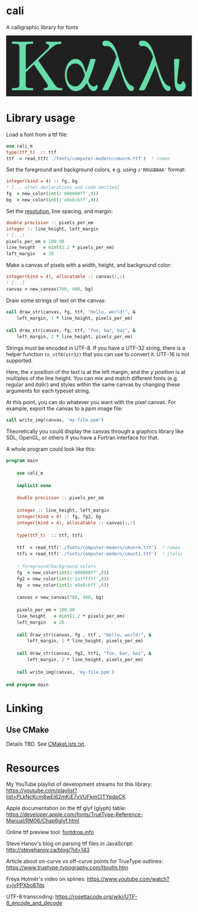 
# cali

A calligraphic library for fonts

![](./doc/kalli.png)

# Library usage

Load a font from a ttf file:
```f90
use cali_m
type(ttf_t)  :: ttf
ttf  = read_ttf('./fonts/computer-modern/cmunrm.ttf')  ! roman
```

Set the foreground and background colors, e.g. using `z'RRGGBBAA'` format:
```f90
integer(kind = 4) :: fg, bg
! [... other declarations and code omitted]
fg  = new_color(int(z'000000ff',8))
bg  = new_color(int(z'e8e6cbff',8))
```

Set the [resolution](https://en.wikipedia.org/wiki/Em_(typography)), line spacing, and margin:
```f90
double precision :: pixels_per_em
integer :: line_height, left_margin
! [...]
pixels_per_em = 100.d0
line_height   = nint(1.2 * pixels_per_em)
left_margin   = 20
```

Make a canvas of pixels with a width, height, and background color:
```f90
integer(kind = 4), allocatable :: canvas(:,:)
! [...]
canvas = new_canvas(700, 400, bg)
```

Draw some strings of text on the canvas:
```f90
call draw_str(canvas, fg, ttf, "Hello, world!", &
	left_margin, 1 * line_height, pixels_per_em)

call draw_str(canvas, fg, ttf, "foo, bar, baz", &
	left_margin, 2 * line_height, pixels_per_em)
```

Strings must be encoded in UTF-8.  If you have a UTF-32 string, there is a helper function `to_utf8(str32)` that you can use to convert it.  UTF-16 is not supported.

Here, the _x_ position of the text is at the left margin, and the _y_ position is at multiples of the line height.  You can mix and match different fonts (e.g. regular and _italic_) and styles within the same canvas by changing these arguments for each typeset string.

At this point, you can do whatever you want with the pixel canvas.  For example, export the canvas to a ppm image file:
```f90
call write_img(canvas, 'my-file.ppm')
```

Theoretically you could display the canvas through a graphics library like SDL, OpenGL, or others if you have a Fortran interface for that.

A whole program could look like this:

```f90
program main

	use cali_m

	implicit none

	double precision :: pixels_per_em

	integer :: line_height, left_margin
	integer(kind = 4) :: fg, fg2, bg
	integer(kind = 4), allocatable :: canvas(:,:)

	type(ttf_t)  :: ttf, ttfi

	ttf  = read_ttf('./fonts/computer-modern/cmunrm.ttf')  ! roman
	ttfi = read_ttf('./fonts/computer-modern/cmunti.ttf')  ! italic

	! foreground/background colors
	fg  = new_color(int(z'000000ff',8))
	fg2 = new_color(int(z'2a7fffff',8))
	bg  = new_color(int(z'e8e6cbff',8))

	canvas = new_canvas(700, 400, bg)

	pixels_per_em = 100.d0
	line_height   = nint(1.2 * pixels_per_em)
	left_margin   = 20

	call draw_str(canvas, fg , ttf , "Hello, world!", &
		left_margin, 1 * line_height, pixels_per_em)

	call draw_str(canvas, fg2, ttfi, "foo, bar, baz", &
		left_margin, 2 * line_height, pixels_per_em)

	call write_img(canvas, 'my-file.ppm')

end program main
```

# Linking

## Use CMake

Details TBD.  See [CMakeLists.txt](CMakeLists.txt).

# Resources

My YouTube playlist of development streams for this library:  https://youtube.com/playlist?list=PLkNcKcm8wEj62mKiE7yVUFkmClTYpdpCK

Apple documentation on the ttf glyf (glyph) table:  https://developer.apple.com/fonts/TrueType-Reference-Manual/RM06/Chap6glyf.html

Online ttf preview tool:  [fontdrop.info](https://www.fontdrop.info)

Steve Hanov's blog on parsing ttf files in JavaScript:  http://stevehanov.ca/blog/?id=143

Article about on-curve vs off-curve points for TrueType outlines: https://www.truetype-typography.com/ttoutln.htm

Freya Holmér's video on splines: https://www.youtube.com/watch?v=jvPPXbo87ds

UTF-8 transcoding: https://rosettacode.org/wiki/UTF-8_encode_and_decode

